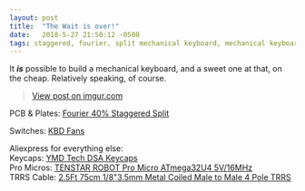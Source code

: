 ```yaml
---
layout: post
title:  "The Wait is over!"
date:   2018-5-27 21:50:12 -0500
tags: staggered, fourier, split mechanical keyboard, mechanical keyboard
---
```


It <i><b>is</b></i> possible to build a mechanical keyboard, and a sweet one at that, on the cheap. Relatively speaking, of course.

<blockquote class="imgur-embed-pub" lang="en" data-id="a/Mxqqgww"><a href="//imgur.com/a/Mxqqgww">View post on imgur.com</a></blockquote><script async src="//s.imgur.com/min/embed.js" charset="utf-8"></script>

<p>PCB & Plates: <a href="https://keeb.io/collections/frontpage/products/fourier-40-split-staggered-keyboard" target="_new">Fourier 40% Staggered Split</a></p>

<p>Switches: <a href="https://kbdfans.cn/collections/cherry-switches/products/switch-90?variant=2849078902797" target="_new">KBD Fans</a></p>

<p>Aliexpress for everything else:
    <br>Keycaps: <a href="https://www.aliexpress.com/item/Free-Shipping-Wholesales-YMDK-DSA-Keycap-Keyset-1-4mm-PBT-For-YMD40-AMJ40/32852326413.html" target="_new">YMD Tech DSA Keycaps</a>
    <br>Pro Micros: <a href="https://www.aliexpress.com/item/TENSTAR-ROBOT-Pro-Micro-ATmega32U4-5V-16MHz-Module-with-2-row-pin-header/1847119261.html" target="_new">TENSTAR ROBOT Pro Micro ATmega32U4 5V/16MHz</a>
    <br>TRRS Cable: <a href="https://www.aliexpress.com/item/DANSPEED-5Ft-1-5m-1-8-3-5mm-Male-to-Male-4-Pole-TRRS-Male-Aux/32849277724.html" target="_new"> 2.5Ft 75cm 1/8"3.5mm Metal Coiled Male to Male 4 Pole TRRS</a></p>